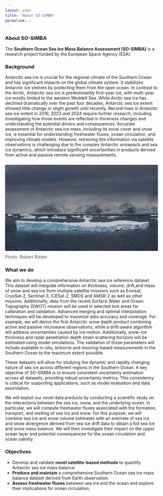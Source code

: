 ```yaml
---
layout: page
title: "About SO-SIMBA"
permalink: /
---
```


### About SO-SIMBA
The **Southern Ocean Sea Ice Mass Balance Assessment (SO-SIMBA)** is a research project funded by the European Space Agency (ESA).

### Background
Antarctic sea ice is crucial for the regional climate of the Southern Ocean and has significant impacts on the global climate system. It stabilizes Antarctic ice shelves by protecting them from the open ocean. In contrast to the Arctic, Antarctic sea ice is predominantly first-year ice, with multi-year ice mostly limited to the western Weddell Sea. While Arctic sea ice has declined dramatically over the past four decades, Antarctic sea ice extent showed little change or slight growth until recently. Record-lows in Antarctic sea ice extent in 2016, 2023 and 2024 require further research, including investigating how those events are reflected in thickness changes and understanding the potential drivers and consequences. Accurate assessment of Antarctic sea ice mass, including its snow cover and snow ice, is essential for understanding freshwater fluxes, ocean circulation, and improving climate models. However, retrieving this information via satellite observations is challenging due to the complex Antarctic snowpack and sea ice dynamics, which introduce significant uncertainties in products derived from active and passive remote sensing measurements.

<figure style="margin:1.5rem 0;">
  <img src="/assets/img/antarctic_seaice.jpg" 
       alt="Antarctic sea ice" 
       style="max-width:100%; height:auto; border-radius:4px;">
  <figcaption style="margin-top:0.5rem; font-size:0.9rem; color:#555;">
    Photo: Robert Ricker
  </figcaption>
</figure>

### What we do
We aim to develop a comprehensive Antarctic sea ice reference dataset. This dataset will integrate information on thickness, volume, drift,and mass of snow and sea ice from multiple satellite missions such as Envisat, CryoSat-2, Sentinel-3, ICESat-2, SMOS and AMSR-2 as well as other missons. Additionally, data from the recent Surface Water and Ocean Topography (SWOT) mission will be used in selected test areas for calibration and validation. Advanced merging and optimal interpolation techniques will be developed to maximize data accuracy and coverage. For example, we will derive the first Antarctic snow depth product combining active and passive microwave observations, while a drift-aware algorithm will address uncertainties caused by ice motion. Additionally, snow-ice thickness and radar penetration depth (main scattering horizon) will be estimated using model simulations. The validation of those parameters will include available in-situ, airborne and mooring-based measurements in the Southern Ocean to the maximum extent possible.

These datasets will allow for studying the dynamic and rapidly changing nature of sea ice across different regions in the Southern Ocean. A key objective of SO-SIMBA is to ensure consistent uncertainty estimation across all datasets, providing robust uncertainty metrics. This consistency is critical for supporting applications, such as model evaluation and data assimilation.

We will exploit our novel data products by conducting a scientific study on the interactions between the sea ice, snow, and the underlying ocean. In particular, we will compute freshwater fluxes associated with the formation, transport, and melting of sea ice and snow. For this purpose, we will combine sea ice and snow volume estimates with an estimate of sea ice and snow divergence derived from sea ice drift data to obtain a full sea ice and snow mass balance. We will then investigate their impact on the upper ocean layer and potential consequences for the ocean circulation and ocean salinity.

### Objectives
- Develop and validate **novel satellite-based methods** to quantify Antarctic sea ice mass balance.
- **Produce and maintain** a comprehensive Southern Ocean sea ice mass balance dataset derived from Earth observation.
- **Assess freshwater fluxes** between sea ice and the ocean and explore their implications for ocean circulation.
